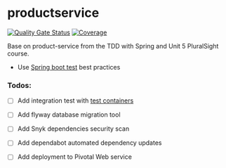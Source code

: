# productservice

[![Quality Gate Status](https://sonarcloud.io/api/project_badges/measure?project=louisthomas_productservice&metric=alert_status)](https://sonarcloud.io/dashboard?id=louisthomas_productservice) [![Coverage](https://sonarcloud.io/api/project_badges/measure?project=louisthomas_productservice&metric=coverage)](https://sonarcloud.io/dashboard?id=louisthomas_productservice)

Base on product-service from the TDD with Spring and Unit 5 PluralSight course.

* Use [Spring boot test](https://docs.spring.io/spring-boot/docs/current/reference/html/boot-features-testing.html) best practices

### Todos:
- [ ] Add integration test with [test containers](https://github.com/testcontainers/testcontainers-java)
- [ ] Add flyway database migration tool
- [ ] Add Snyk dependencies security scan
- [ ] Add dependabot automated dependency updates
- [ ] Add deployment to Pivotal Web service





